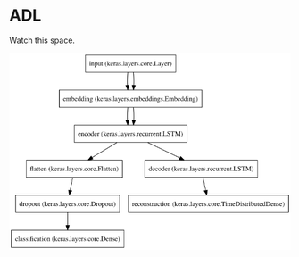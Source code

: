 # ADL

Watch this space.

![model]

[model]: https://github.com/apriltuesday/adl/raw/master/model.png "model"